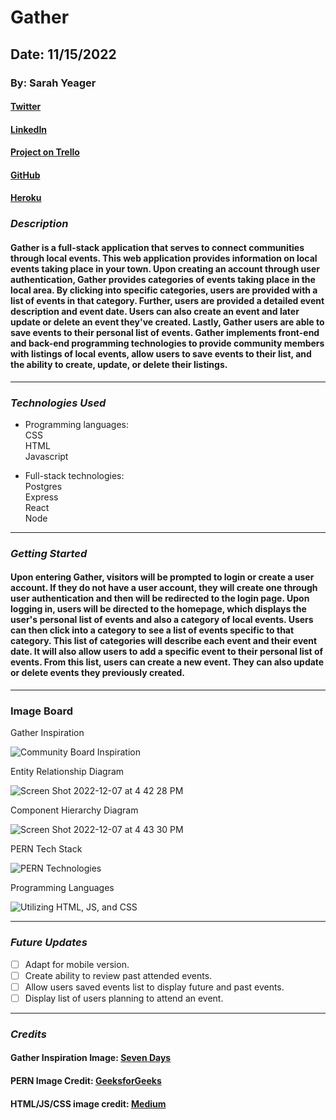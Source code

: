 # Gather

## Date: 11/15/2022

### By: Sarah Yeager

#### [Twitter](https://twitter.com/YeagerSarahK)

#### [LinkedIn](https://www.linkedin.com/in/sarah-yeager-b3839338/)

#### [Project on Trello](https://trello.com/b/Is6VFVoF/community)

#### [GitHub](https://github.com/skyeager/Gather)

#### [Heroku]()

### **_*Description*_**

#### Gather is a full-stack application that serves to connect communities through local events. This web application provides information on local events taking place in your town. Upon creating an account through user authentication, Gather provides categories of events taking place in the local area. By clicking into specific categories, users are provided with a list of events in that category. Further, users are provided a detailed event description and event date. Users can also create an event and later update or delete an event they've created. Lastly, Gather users are able to save events to their personal list of events. Gather implements front-end and back-end programming technologies to provide community members with listings of local events, allow users to save events to their list, and the ability to create, update, or delete their listings. 

---

### **_Technologies Used_**

- Programming languages:
  <br />
  CSS
  <br />
  HTML
  <br />
  Javascript

- Full-stack technologies:
  <br />
  Postgres
  <br />
  Express
  <br />
  React
  <br/>
  Node

---

### **_Getting Started_**

#### Upon entering Gather, visitors will be prompted to login or create a user account. If they do not have a user account, they will create one through user authentication and then will be redirected to the login page. Upon logging in, users will be directed to the homepage, which displays the user's personal list of events and also a category of local events. Users can then click into a category to see a list of events specific to that category. This list of categories will describe each event and their event date. It will also allow users to add a specific event to their personal list of events. From this list, users can create a new event. They can also update or delete events they previously created. 

---

### **Image Board**

<figcaption> Gather Inspiration</figcaption>

![Community Board Inspiration](https://user-images.githubusercontent.com/95553482/206301240-b0c6dda9-598d-457a-9b3f-70c07ed98b98.png)

<figcaption>Entity Relationship Diagram</figcaption>

![Screen Shot 2022-12-07 at 4 42 28 PM](https://user-images.githubusercontent.com/95553482/206302806-02f8d2dc-7065-46f5-a7d0-684db512e7b5.png)

<figcaption>Component Hierarchy Diagram</figcaption>

![Screen Shot 2022-12-07 at 4 43 30 PM](https://user-images.githubusercontent.com/95553482/206302918-019aa588-00fb-49a7-9044-e6f7f4c6096d.png)

<figcaption> PERN Tech Stack</figcaption>

![PERN Technologies](https://user-images.githubusercontent.com/95553482/206301854-5e7fc684-5235-4474-a9be-ddf5354de7b3.png)

<figcaption> Programming Languages</figcaption>

![Utilizing HTML, JS, and CSS](https://miro.medium.com/max/1200/1*l4xICbIIYlz1OTymWCoUTw.jpeg)

---

### **_Future Updates_**

- [ ] Adapt for mobile version.
- [ ] Create ability to review past attended events.
- [ ] Allow users saved events list to display future and past events.
- [ ] Display list of users planning to attend an event.

---

### **_Credits_**

#### Gather Inspiration Image: [Seven Days](https://www.sevendaysvt.com/vermont/EventSearch?v=d)

#### PERN Image Credit: [GeeksforGeeks](https://www.geeksforgeeks.org/what-is-pern-stack/)

#### HTML/JS/CSS image credit: [Medium](https://medium.com/level-up-web/amazingly-useful-html-css-and-javascript-tools-and-libraries-d73b10fbae29)
